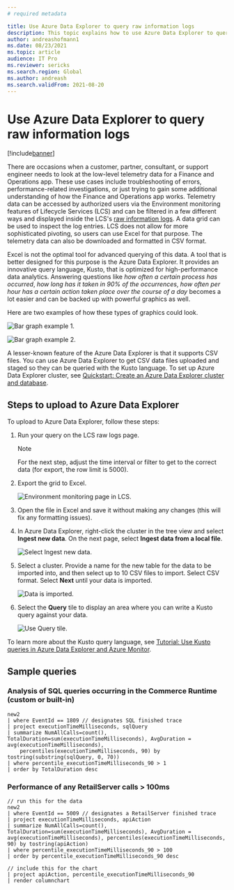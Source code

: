 ```yaml
---
# required metadata

title: Use Azure Data Explorer to query raw information logs
description: This topic explains how to use Azure Data Explorer to query raw information logs.
author: andreashofmann1
ms.date: 08/23/2021
ms.topic: article
audience: IT Pro
ms.reviewer: sericks
ms.search.region: Global
ms.author: andreash
ms.search.validFrom: 2021-08-20
---
```


# Use Azure Data Explorer to query raw information logs

[!include[banner](../includes/banner.md)]

There are occasions when a customer, partner, consultant, or support engineer needs to look at the low-level telemetry data for a Finance and Operations app. These use cases include troubleshooting of errors, performance-related investigations, or just trying to gain some additional understanding of how the Finance and Operations app works. Telemetry data can be accessed by authorized users via the Environment monitoring features of Lifecycle Services (LCS) and can be filtered in a few different ways and displayed inside the LCS's [raw information logs](monitoring-diagnostics.md#raw-information-logs). A data grid can be used to inspect the log entries. LCS does not allow for more sophisticated pivoting, so users can use Excel for that purpose. The telemetry data can also be downloaded and formatted in CSV format. 

Excel is not the optimal tool for advanced querying of this data. A tool that is better designed for this purpose is the Azure Data Explorer. It provides an innovative query language, Kusto, that is optimized for high-performance data analytics. Answering questions like *how often a certain process has occurred*, *how long has it taken in 90% of the occurrences*, *how often per hour has a certain action taken place over the course of a day* becomes a lot easier and can be backed up with powerful graphics as well. 

Here are two examples of how these types of graphics could look.

![Bar graph example 1.](https://user-images.githubusercontent.com/45279749/130295988-59e63346-348b-4531-a3f3-e3ab55a02719.png)

![Bar graph example 2.](https://user-images.githubusercontent.com/45279749/130296001-e1a757e7-f2f7-4469-a5df-ae29319b2ea9.png)

A lesser-known feature of the Azure Data Explorer is that it supports CSV files. You can use Azure Data Explorer to get CSV data files uploaded and staged so they can be queried with the Kusto language. To set up Azure Data Explorer cluster, see [Quickstart: Create an Azure Data Explorer cluster and database](/azure/data-explorer/create-cluster-database-portal).

## Steps to upload to Azure Data Explorer
To upload to Azure Data Explorer, follow these steps: 

1.	Run your query on the LCS raw logs page.
    > [!NOTE]
    > For the next step, adjust the time interval or filter to get to the correct data (for export, the row limit is 5000).
   
2.	Export the grid to Excel.

    ![Environment monitoring page in LCS.](https://user-images.githubusercontent.com/45279749/130296479-6904b125-cd7b-4fee-9a1e-7e1bfb619e1e.png)

3.	Open the file in Excel and save it without making any changes (this will fix any formatting issues).
4.	In Azure Data Explorer, right-click the cluster in the tree view and select **Ingest new data**. On the next page, select **Ingest data from a local file**.

    ![Select Ingest new data.](https://user-images.githubusercontent.com/45279749/130296578-7e957c4f-807f-47eb-bf8e-40b69b64a29b.png)

5.	Select a cluster. Provide a name for the new table for the data to be imported into, and then select up to 10 CSV files to import. Select CSV format. Select **Next** until your data is imported.

    ![Data is imported.](https://user-images.githubusercontent.com/45279749/130296627-8969fa68-1232-4c73-84e1-271d7af97a70.png)

6. Select the **Query** tile to display an area where you can write a Kusto query against your data. 

    ![Use Query tile.](https://user-images.githubusercontent.com/45279749/130296674-15db289d-b994-44cf-b783-ce3b54e33d0f.png)

To learn more about the Kusto query language, see [Tutorial: Use Kusto queries in Azure Data Explorer and Azure Monitor](/azure/data-explorer/kusto/query/tutorial?pivots=azuredataexplorer).

## Sample queries
### Analysis of SQL queries occurring in the Commerce Runtime (custom or built-in)

```kusto
new2
| where EventId == 1809 // designates SQL finished trace
| project executionTimeMilliseconds, sqlQuery
| summarize NumAllCalls=count(), TotalDuration=sum(executionTimeMilliseconds), AvgDuration = avg(executionTimeMilliseconds), 
    percentiles(executionTimeMilliseconds, 90) by tostring(substring(sqlQuery, 0, 70))
| where percentile_executionTimeMilliseconds_90 > 1
| order by TotalDuration desc
```

### Performance of any RetailServer calls > 100ms

```kusto
// run this for the data
new2
| where EventId == 5009 // designates a RetailServer finished trace
| project executionTimeMilliseconds, apiAction
| summarize NumAllCalls=count(), TotalDuration=sum(executionTimeMilliseconds), AvgDuration = avg(executionTimeMilliseconds), percentiles(executionTimeMilliseconds, 90) by tostring(apiAction)
| where percentile_executionTimeMilliseconds_90 > 100
| order by percentile_executionTimeMilliseconds_90 desc

// include this for the chart
| project apiAction, percentile_executionTimeMilliseconds_90
| render columnchart
```
